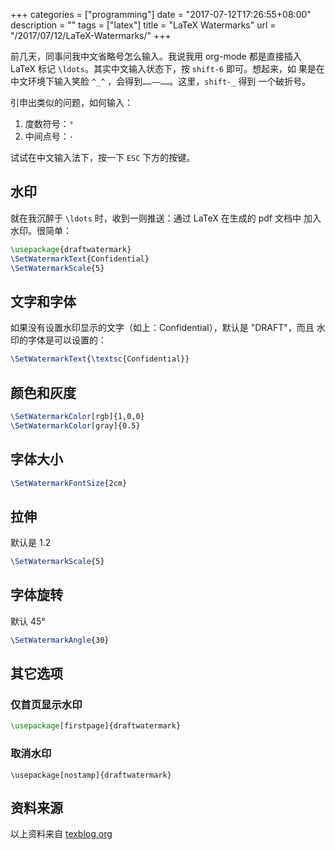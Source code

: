 +++
categories = ["programming"]
date = "2017-07-12T17:26:55+08:00"
description = ""
tags = ["latex"]
title = "LaTeX Watermarks"
url = "/2017/07/12/LaTeX-Watermarks/"
+++

前几天，同事问我中文省略号怎么输入。我说我用 org-mode 都是直接插入
LaTeX 标记 `\ldots`。其实中文输入状态下，按 `shift-6` 即可。想起来，如
果是在中文环境下输入笑脸 `^_^` ，会得到`……——……`。这里，`shift-_` 得到
一个破折号。

引申出类似的问题，如何输入：

1. 度数符号：`°`
2. 中间点号：`·`

试试在中文输入法下，按一下 `ESC` 下方的按键。

## 水印

就在我沉醉于 `\ldots` 时，收到一则推送：通过 LaTeX 在生成的 pdf 文档中
加入水印。很简单：

```tex
\usepackage{draftwatermark}
\SetWatermarkText{Confidential}
\SetWatermarkScale{5}
```

## 文字和字体

如果没有设置水印显示的文字（如上：Confidential），默认是 "DRAFT"，而且
水印的字体是可以设置的：

```tex
\SetWatermarkText{\textsc{Confidential}}
```

## 颜色和灰度

```tex
\SetWatermarkColor[rgb]{1,0,0}
\SetWatermarkColor[gray]{0.5}
```

## 字体大小

```tex
\SetWatermarkFontSize{2cm}
```

## 拉伸

默认是 1.2

```tex
\SetWatermarkScale{5}
```

## 字体旋转

默认 45°

```tex
\SetWatermarkAngle{30}
```

## 其它选项

### 仅首页显示水印

```tex
\usepackage[firstpage]{draftwatermark}
```

### 取消水印

```
\usepackage[nostamp]{draftwatermark}
```

## 资料来源

以上资料来自 [texblog.org](http://texblog.org/2012/02/17/watermarks-draft-review-approved-confidential/)

